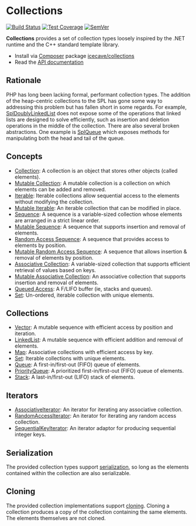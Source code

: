 # Collections

[![Build Status]](https://travis-ci.org/IcecaveStudios/collections)
[![Test Coverage]](https://coveralls.io/r/IcecaveStudios/collections?branch=develop)
[![SemVer]](http://semver.org)

**Collections** provides a set of collection types loosely inspired by the .NET runtime and the C++ standard template
library.

* Install via [Composer](http://getcomposer.org) package [icecave/collections](https://packagist.org/packages/icecave/collections)
* Read the [API documentation](http://icecavestudios.github.io/collections/artifacts/documentation/api/)

## Rationale

PHP has long been lacking formal, performant collection types. The addition of the heap-centric collections to the SPL
has gone some way to addressing this problem but has fallen short in some regards. For example,
[SplDoublyLinkedList](http://www.php.net/manual/en/class.spldoublylinkedlist.php) does not expose some of the operations
that linked lists are designed to solve efficiently, such as insertion and deletion operations in the middle of the
collection. There are also several broken abstractions. One example is [SplQueue](http://php.net/manual/en/class.splqueue.php)
which exposes methods for manipulating both the head and tail of the queue.

## Concepts

* [Collection](src/CollectionInterface.php): A collection is an object that stores other objects (called elements).
* [Mutable Collection](src/MutableCollectionInterface.php): A mutable collection is a collection on which elements can be added and removed.
* [Iterable](src/IterableInterface.php): Iterable collections allow sequential access to the elements without modifying the collection.
* [Mutable Iterable](src/MutableIterableInterface.php): An iterable collection that can be modified in place.
* [Sequence](src/SequenceInterface.php): A sequence is a variable-sized collection whose elements are arranged in a strict linear order.
* [Mutable Sequence](src/MutableSequenceInterface.php): A sequence that supports insertion and removal of elements.
* [Random Access Sequence](src/RandomAccessInterface.php): A sequence that provides access to elements by position.
* [Mutable Random Access Sequence](src/MutableRandomAccessInterface.php): A sequence that allows insertion & removal of elements by position.
* [Associative Collection](src/AssociativeInterface.php): A variable-sized collection that supports efficient retrieval of values based on keys.
* [Mutable Associative Collection](src/MutableAssociativeInterface.php): An associative collection that supports insertion and removal of elements.
* [Queued Access](src/QueuedAccessInterface.php): A F/LIFO buffer (ie, stacks and queues).
* [Set](src/SetInterface.php): Un-ordered, iterable collection with unique elements.

## Collections

* [Vector](src/Vector.php): A mutable sequence with efficient access by position and iteration.
* [LinkedList](src/LinkedList.php): A mutable sequence with efficient addition and removal of elements.
* [Map](src/Map.php): Associative collections with efficient access by key.
* [Set](src/Set.php): Iterable collections with unique elements.
* [Queue](src/Queue.php): A first-in/first-out (FIFO) queue of elements.
* [PriorityQueue](src/PriorityQueue.php): A prioritized first-in/first-out (FIFO) queue of elements.
* [Stack](src/Stack.php): A last-in/first-out (LIFO) stack of elements.

## Iterators

* [AssociativeIterator](src/Iterator/AssociativeIterator.php): An iterator for iterating any associative collection.
* [RandomAccessIterator](src/Iterator/RandomAccessIterator.php): An iterator for iterating any random access collection.
* [SequentialKeyIterator](src/Iterator/SequentialKeyIterator.php): An iterator adaptor for producing sequential integer keys.

## Serialization

The provided collection types support [serialization](http://au1.php.net/manual/en/function.serialize.php), so long as
the elements contained within the collection are also serializable.

## Cloning

The provided collection implementations support [cloning](http://php.net/manual/en/language.oop5.cloning.php). Cloning a
collection produces a copy of the collection containing the same elements. The elements themselves are not cloned.

<!-- references -->
[Build Status]: http://img.shields.io/travis/IcecaveStudios/collections/develop.svg?style=flat-square
[Test Coverage]: http://img.shields.io/coveralls/IcecaveStudios/collections/develop.svg?style=flat-square
[SemVer]: http://img.shields.io/:semver-1.1.0-brightgreen.svg?style=flat-square
